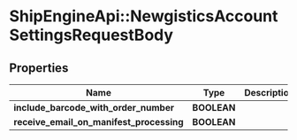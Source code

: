# ShipEngineApi::NewgisticsAccountSettingsRequestBody

## Properties
Name | Type | Description | Notes
------------ | ------------- | ------------- | -------------
**include_barcode_with_order_number** | **BOOLEAN** |  | [optional] 
**receive_email_on_manifest_processing** | **BOOLEAN** |  | [optional] 


